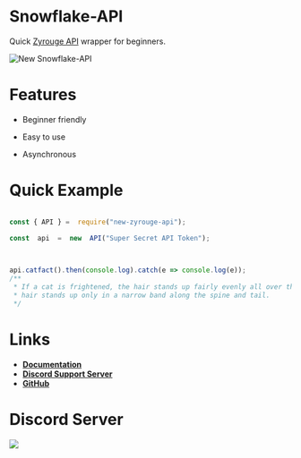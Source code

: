 
# Snowflake-API

Quick [Zyrouge API](https://server.zyrouge.gq/dashboard) wrapper for beginners.

  

![New Snowflake-API](https://nodei.co/npm/new-zyrouge-api.png)

  

# Features

- Beginner friendly

- Easy to use

- Asynchronous

  

# Quick Example

  

```js

const { API } =  require("new-zyrouge-api");

const  api  =  new  API("Super Secret API Token");

  

api.catfact().then(console.log).catch(e => console.log(e));
/**
 * If a cat is frightened, the hair stands up fairly evenly all over the body; when the cat is threatened or is ready to attack, the
 * hair stands up only in a narrow band along the spine and tail.
 */


```


# Links
- **[Documentation](https://new-snowflake-api.js.org)**
- **[Discord Support Server](https://discord.gg/mDQQHG9u4k)**
- **[GitHub](https://github.com/DevSnowflake/snowflake-api)**



# Discord Server
[![](https://i.imgur.com/ttbF5fk.png)](https://discord.gg/mDQQHG9u4k)